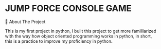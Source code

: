 ﻿# JUMP FORCE CONSOLE GAME
<a name="readme-top"></a>

<!-- ABOUT THE PROJECT -->
🧐 About The Project

This is my first project in python, I built this project to get more familliarized with the way how object oriented programming works in python, in short, this is a practice to improve my proficiency in python.
